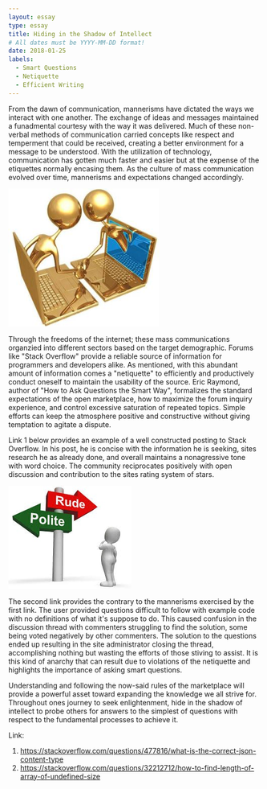 ```yaml
---
layout: essay
type: essay
title: Hiding in the Shadow of Intellect 
# All dates must be YYYY-MM-DD format!
date: 2018-01-25
labels:
  - Smart Questions
  - Netiquette
  - Efficient Writing
---
```


From the dawn of communication, mannerisms have dictated the ways we interact with one another. The exchange of ideas and messages maintained a funadmental courtesy with the way it was delivered. Much of these non-verbal methods of communication carried concepts like respect and temperment that could be received, creating a better environment for a message to be understood. With the utilization of technology, communication has gotten much faster and easier but at the expense of the etiquettes normally encasing them. As the culture of mass communication evolved over time, mannerisms and expectations changed accordingly. 

<img class="ui small right square floated image" src="../images/Netiquitte1.jpg">

Through the freedoms of the internet; these mass communications organzied into different sectors based on the target demographic. Forums like "Stack Overflow" provide a reliable source of information for programmers and developers alike. As mentioned, with this abundant amount of information comes a "netiquette" to efficiently and productively conduct oneself to maintain the usability of the source. Eric Raymond, author of "How to Ask Questions the Smart Way", formalizes the standard expectations of the open marketplace, how to maximize the forum inquiry experience, and control excessive saturation of repeated topics. Simple efforts can keep the atmosphere positive and constructive without giving temptation to agitate a dispute. 

Link 1 below provides an example of a well constructed posting to Stack Overflow. In his post, he is concise with the information he is seeking, sites research he as already done, and overall maintains a nonagressive tone with word choice. The community reciprocates positively with open discussion and contribution to the sites rating system of stars. 
 
<img class="ui medium right square floated image" src="../images/Netiquitte.jpg">

The second link provides the contrary to the mannerisms exercised by the first link. The user provided questions difficult to follow with example code with no definitions of what it's suppose to do. This caused confusion in the discussion thread with commenters struggling to find the solution, some being voted negatively by other commenters. The solution to the questions ended up resulting in the site administrator closing the thread, accomplishing nothing but wasting the efforts of those stiving to assist. It is this kind of anarchy that can result due to violations of the netiquette and highlights the importance of asking smart questions.  

Understanding and following the now-said rules of the marketplace will provide a powerful asset toward expanding the knowledge we all strive for. Throughout ones journey to seek enlightenment, hide in the shadow of intellect to probe others for answers to the simplest of questions with respect to the fundamental processes to achieve it. 

Link:  
1. https://stackoverflow.com/questions/477816/what-is-the-correct-json-content-type 
2. https://stackoverflow.com/questions/32212712/how-to-find-length-of-array-of-undefined-size
